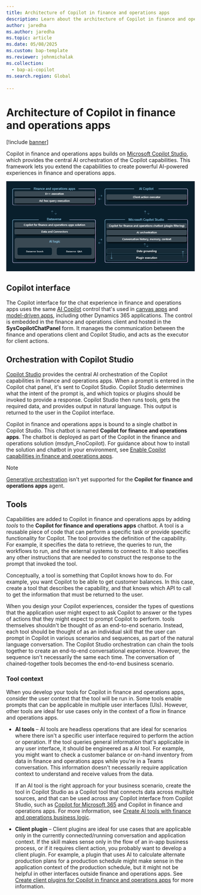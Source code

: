 ```yaml
---
title: Architecture of Copilot in finance and operations apps
description: Learn about the architecture of Copilot in finance and operations apps, including overviews of the Copilot interface and plugins.
author: jaredha
ms.author: jaredha
ms.topic: article
ms.date: 05/08/2025
ms.custom: bap-template
ms.reviewer: johnmichalak
ms.collection:
  - bap-ai-copilot
ms.search.region: Global

---
```


# Architecture of Copilot in finance and operations apps

[!include [banner](../includes/banner.md)]

Copilot in finance and operations apps builds on [Microsoft Copilot Studio](/microsoft-copilot-studio/fundamentals-what-is-copilot-studio), which provides the central AI orchestration of the Copilot capabilities. This framework lets you extend the capabilities to create powerful AI-powered experiences in finance and operations apps. 

<img alt="Diagram that shows the architecture of Copilot in finance and operations apps." src="../media/Copilot-architecture.png">

## Copilot interface

The Copilot interface for the chat experience in finance and operations apps uses the same [AI Copilot](/power-apps/maker/canvas-apps/ai-overview) control that's used in [canvas apps](/power-apps/maker/canvas-apps/add-ai-copilot) and [model-driven apps](/power-apps/maker/model-driven-apps/add-ai-copilot), including other Dynamics 365 applications. The control is embedded in the finance and operations client and hosted in the **SysCopilotChatPanel** form. It manages the communication between the finance and operations client and Copilot Studio, and acts as the executor for client actions.

## Orchestration with Copilot Studio

[Copilot Studio](/microsoft-copilot-studio/fundamentals-what-is-copilot-studio) provides the central AI orchestration of the Copilot capabilities in finance and operations apps. When a prompt is entered in the Copilot chat panel, it's sent to Copilot Studio. Copilot Studio determines what the intent of the prompt is, and which topics or plugins should be invoked to provide a response. Copilot Studio then runs tools, gets the required data, and provides output in natural language. This output is returned to the user in the Copilot interface. 

Copilot in finance and operations apps is bound to a single chatbot in Copilot Studio. This chatbot is named **Copilot for finance and operations apps**. The chatbot is deployed as part of the Copilot in the finance and operations solution (msdyn\_FnoCopilot). For guidance about how to install the solution and chatbot in your environment, see [Enable Copilot capabilities in finance and operations apps](enable-copilot.md).

> [!NOTE]
> [Generative orchestration](/microsoft-copilot-studio/advanced-generative-actions) isn't yet supported for the **Copilot for finance and operations apps** agent.

## Tools

Capabilities are added to Copilot in finance and operations apps by adding *tools* to the **Copilot for finance and operations apps** chatbot. A tool is a reusable piece of code that can perform a specific task or provide specific functionality for Copilot. The tool provides the definition of the capability. For example, it specifies the data to retrieve, the queries to run, the workflows to run, and the external systems to connect to. It also specifies any other instructions that are needed to construct the response to the prompt that invoked the tool. 

Conceptually, a tool is something that Copilot knows how to do. For example, you want Copilot to be able to get customer balances. In this case, create a tool that describes the capability, and that knows which API to call to get the information that must be returned to the user.

When you design your Copilot experiences, consider the types of questions that the application user might expect to ask Copilot to answer or the types of actions that they might expect to prompt Copilot to perform. tools themselves shouldn't be thought of as an end-to-end scenario. Instead, each tool should be thought of as an individual skill that the user can prompt in Copilot in various scenarios and sequences, as part of the natural language conversation. The Copilot Studio orchestration can chain the tools together to create an end-to-end conversational experience. However, the sequence isn't necessarily the same each time. The conversation of chained-together tools becomes the end-to-end business scenario.

### Tool context

When you develop your tools for Copilot in finance and operations apps, consider the user context that the tool will be run in. Some tools enable prompts that can be applicable in multiple user interfaces (UIs). However, other tools are ideal for use cases only in the context of a flow in finance and operations apps.

- **AI tools** – AI tools are headless operations that are ideal for scenarios where there isn't a specific user interface required to perform the action or operation. If the tool queries general information that's applicable in any user interface, it should be engineered as a AI tool. For example, you might want to check a customer balance or on-hand inventory from data in finance and operations apps while you're in a Teams conversation. This information doesn't necessarily require application context to understand and receive values from the data. 

    If an AI tool is the right approach for your business scenario, create the tool in Copilot Studio as a Copilot tool that connects data across multiple sources, and that can be used across any Copilot interface from Copilot Studio, such as [Copilot for Microsoft 365](https://www.microsoft.com/microsoft-365/copilot-for-work) and Copilot in finance and operations apps. For more information, see [Create AI tools with finance and operations business logic](copilot-ai-plugins.md).

- **Client plugin** – Client plugins are ideal for use cases that are applicable only in the currently connected/running conversation and application context. If the skill makes sense only in the flow of an in-app business process, or if it requires client action, you probably want to develop a client plugin. For example, a plugin that uses AI to calculate alternate production plans for a production schedule might make sense in the application context of the production schedule, but it might not be helpful in other interfaces outside finance and operations apps. See [Create client plugins for Copilot in finance and operations apps](copilot-client-plugins.md) for more information.
